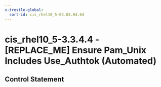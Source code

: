 ```yaml
---
x-trestle-global:
  sort-id: cis_rhel10_5-03.03.04.04
---
```


# cis_rhel10_5-3.3.4.4 - \[REPLACE_ME\] Ensure Pam_Unix Includes Use_Authtok (Automated)

## Control Statement
